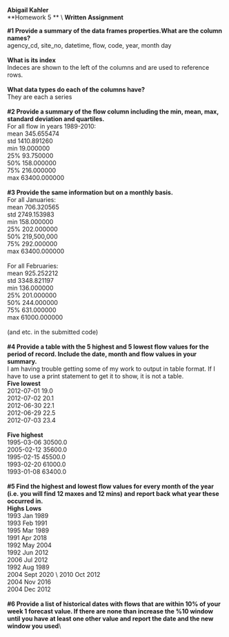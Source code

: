 **Abigail Kahler**\
**Homework 5 ** \ 
**Written Assignment**

**#1 Provide a summary of the data frames properties.What are the column names?**\
agency_cd,	site_no,	datetime,	flow,	code,	year,	month	day\
\
**What is its index**\
Indeces are shown to the left of the columns and are used to reference rows.\
\
**What data types do each of the columns have?**\
They are each a series\
\
**#2 Provide a summary of the flow column including the min, mean, max, standard deviation and quartiles.**\
For all flow in years 1989-2010:\
mean 345.655474\
std 1410.891260\
min 19.000000\
25% 93.750000\
50% 158.000000\
75% 216.000000\
max 63400.000000\
\
**#3 Provide the same information but on a monthly basis.**\
For all Januaries:\
mean 706.320565\
std 2749.153983\
min 158.000000\
25% 202.000000\
50% 219,500,000\
75% 292.000000\
max 63400.000000\
\
For all Februaries:\
mean 925.252212\
std 3348.821197\
min 136.000000\
25% 201.000000\
50% 244.000000\
75% 631.000000\
max 61000.000000\
\
(and etc. in the submitted code)\
\
**#4 Provide a table with the 5 highest and 5 lowest flow values for the period of record. Include the date, month and flow values in your summary.**\
I am having trouble getting some of my work to output in table format. If I have to use a print statement to get it to show, it is not a table.\
**Five lowest**\
2012-07-01 19.0 \
2012-07-02 20.1\
2012-06-30 22.1 \
2012-06-29 22.5 \
2012-07-03 23.4 \
\
**Five highest**\
1995-03-06 30500.0\
2005-02-12 35600.0\
1995-02-15 45500.0\
1993-02-20 61000.0\
1993-01-08 63400.0 \
\
**#5 Find the highest and lowest flow values for every month of the year (i.e. you will find 12 maxes and 12 mins) and report back what year these occurred in.**\
**Highs        Lows**\
1993    Jan    1989\
1993    Feb   1991\
1995    Mar   1989\
1991    Apr   2018\
1992    May   2004\
1992    Jun   2012\
2006    Jul   2012\
1992    Aug   1989\
2004    Sept  2020 \ 
2010    Oct   2012\
2004    Nov   2016\
2004    Dec   2012\
\
**#6 Provide a list of historical dates with flows that are within 10% of your week 1 forecast value. If there are none than increase the %10 window until you have at least one other value and report the date and the new window you used**\
